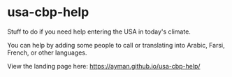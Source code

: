 # usa-cbp-help
Stuff to do if you need help entering the USA in today's climate.

You can help by adding some people to call or translating into Arabic, Farsi, French, or other languages. 

View the landing page here: https://ayman.github.io/usa-cbp-help/
